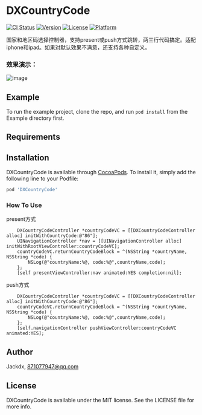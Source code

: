 # DXCountryCode

[![CI Status](https://img.shields.io/travis/Jackdx/DXCountryCode.svg?style=flat)](https://travis-ci.org/Jackdx/DXCountryCode)
[![Version](https://img.shields.io/cocoapods/v/DXCountryCode.svg?style=flat)](https://cocoapods.org/pods/DXCountryCode)
[![License](https://img.shields.io/cocoapods/l/DXCountryCode.svg?style=flat)](https://cocoapods.org/pods/DXCountryCode)
[![Platform](https://img.shields.io/cocoapods/p/DXCountryCode.svg?style=flat)](https://cocoapods.org/pods/DXCountryCode)

国家和地区码选择控制器，支持present或push方式跳转，两三行代码搞定。适配iphone和ipad。如果对默认效果不满意，还支持各种自定义。

### 效果演示：
![image](https://github.com/Jackdx/DXCountryCode/raw/master/photo.gif)

## Example

To run the example project, clone the repo, and run `pod install` from the Example directory first.

## Requirements

## Installation

DXCountryCode is available through [CocoaPods](https://cocoapods.org). To install
it, simply add the following line to your Podfile:

```ruby
pod 'DXCountryCode'
```
### How To Use
present方式
```
    DXCountryCodeController *countryCodeVC = [[DXCountryCodeController alloc] initWithCountryCode:@"86"];
    UINavigationController *nav = [[UINavigationController alloc] initWithRootViewController:countryCodeVC];
    countryCodeVC.returnCountryCodeBlock = ^(NSString *countryName, NSString *code) {
        NSLog(@"countryName:%@, code:%@",countryName,code);
    };
    [self presentViewController:nav animated:YES completion:nil];
```

push方式
```  
    DXCountryCodeController *countryCodeVC = [[DXCountryCodeController alloc] initWithCountryCode:@"86"];
    countryCodeVC.returnCountryCodeBlock = ^(NSString *countryName, NSString *code) {
        NSLog(@"countryName:%@, code:%@",countryName,code);
    };
    [self.navigationController pushViewController:countryCodeVC animated:YES];
```


## Author

Jackdx, 871077947@qq.com

## License

DXCountryCode is available under the MIT license. See the LICENSE file for more info.
